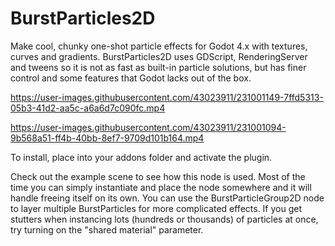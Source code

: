 # BurstParticles2D

Make cool, chunky one-shot particle effects for Godot 4.x with textures, curves and gradients. BurstParticles2D uses GDScript, RenderingServer and tweens so it is not as fast as built-in particle solutions, but has finer control and some features that Godot lacks out of the box.

https://user-images.githubusercontent.com/43023911/231001149-7ffd5313-05b3-41d2-aa5c-a6a6d7c090fc.mp4

https://user-images.githubusercontent.com/43023911/231001094-9b568a51-ff4b-40bb-8ef7-9709d101b164.mp4

To install, place into your addons folder and activate the plugin.

Check out the example scene to see how this node is used. Most of the time you can simply instantiate and place the node somewhere and it will handle freeing itself on its own. You can use the BurstParticleGroup2D node to layer multiple BurstParticles for more complicated effects. If you get stutters when instancing lots (hundreds or thousands) of particles at once, try turning on the "shared material" parameter.
